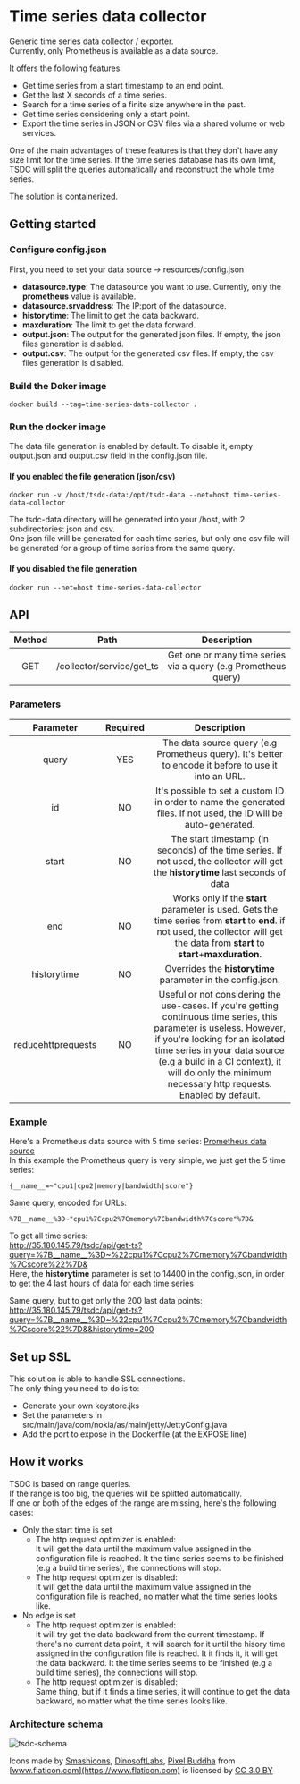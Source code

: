 # Time series data collector

Generic time series data collector / exporter.<br/>
Currently, only Prometheus is available as a data source.<br/>

It offers the following features:
- Get time series from a start timestamp to an end point.
- Get the last X seconds of a time series.
- Search for a time series of a finite size anywhere in the past.
- Get time series considering only a start point.
- Export the time series in JSON or CSV files via a shared volume or web services.

One of the main advantages of these features is that they don't have any size limit for the time series. If the time series database has its own limit, TSDC will split the queries automatically and reconstruct the whole time series.

The solution is containerized.

## Getting started

### Configure config.json
First, you need to set your data source -> resources/config.json
- <b>datasource.type</b>: The datasource you want to use. Currently, only the <b>prometheus</b> value is available.
- <b>datasource.srvaddress</b>: The IP:port of the datasource.
- <b>historytime</b>: The limit to get the data backward.
- <b>maxduration</b>: The limit to get the data forward.
- <b>output.json</b>: The output for the generated json files. If empty, the json files generation is disabled.
- <b>output.csv</b>: The output for the generated csv files. If empty, the csv files generation is disabled.

### Build the Doker image
```
docker build --tag=time-series-data-collector .
```
### Run the docker image
The data file generation is enabled by default. To disable it, empty output.json and output.csv field in the config.json file.
#### If you enabled the file generation (json/csv)
```
docker run -v /host/tsdc-data:/opt/tsdc-data --net=host time-series-data-collector
```
The tsdc-data directory will be generated into your /host, with 2 subdirectories: json and csv.<br/>
One json file will be generated for each time series, but only one csv file will be generated for a group of time series from the same query.
#### If you disabled the file generation
```
docker run --net=host time-series-data-collector
```
## API
| Method          | Path                        | Description   |
| :-------------: | :-------------------------: | :-----------: |
|  GET            | /collector/service/get_ts   | Get one or many time series via a query (e.g Prometheus query) |

### Parameters

| Parameter       | Required | Description |
| :-------------: | :-: | :-----------: |
|  query          | YES | The data source query (e.g Prometheus query). It's better to encode it before to use it into an URL. |
|  id             | NO  | It's possible to set a custom ID in order to name the generated files. If not used, the ID will be auto-generated. |
|  start          | NO  | The start timestamp (in seconds) of the time series. If not used, the collector will get the <b>historytime</b> last seconds of data |
|  end          | NO  | Works only if the <b>start</b> parameter is used. Gets the time series from <b>start</b> to <b>end</b>. if not used, the collector will get the data from <b>start</b> to <b>start</b>+<b>maxduration</b>. |
|  historytime  | NO  | Overrides the <b>historytime</b> parameter in the config.json. |
|  reducehttprequests | NO  | Useful or not considering the use-cases. If you're getting continuous time series, this parameter is useless. However, if you're looking for an isolated time series in your data source (e.g a build in a CI context), it will do only the minimum necessary http requests. Enabled by default. |

### Example

Here's a Prometheus data source with 5 time series: [Prometheus data source](http://35.180.145.79:9090/classic/graph?g0.range_input=2h&g0.expr=%7B__name__%3D~%22cpu1%7Ccpu2%7Cmemory%7Cbandwidth%7Cscore%22%7D&g0.tab=0) <br/>
In this example the Prometheus query is very simple, we just get the 5 time series:
```
{__name__=~"cpu1|cpu2|memory|bandwidth|score"}
```
Same query, encoded for URLs:
```
%7B__name__%3D~"cpu1%7Ccpu2%7Cmemory%7Cbandwidth%7Cscore"%7D&
```

To get all time series:<br/>
http://35.180.145.79/tsdc/api/get-ts?query=%7B__name__%3D~%22cpu1%7Ccpu2%7Cmemory%7Cbandwidth%7Cscore%22%7D& <br/>
Here, the <b>historytime</b> parameter is set to 14400 in the config.json, in order to get the 4 last hours of data for each time series

Same query, but to get only the 200 last data points:<br/>
http://35.180.145.79/tsdc/api/get-ts?query=%7B__name__%3D~%22cpu1%7Ccpu2%7Cmemory%7Cbandwidth%7Cscore%22%7D&&historytime=200

## Set up SSL

This solution is able to handle SSL connections.<br/>
The only thing you need to do is to:
- Generate your own keystore.jks
- Set the parameters in src/main/java/com/nokia/as/main/jetty/JettyConfig.java
- Add the port to expose in the Dockerfile (at the EXPOSE line)

## How it works

TSDC is based on range queries.<br/>
If the range is too big, the queries will be splitted automatically.<br/>
If one or both of the edges of the range are missing, here's the following cases:<br/>
- Only the start time is set
    - The http request optimizer is enabled:<br/>
    It will get the data until the maximum value assigned in the configuration file is reached. It the time series seems to be finished (e.g a build time series), the connections will stop.
    - The http request optimizer is disabled:<br/>
    It will get the data until the maximum value assigned in the configuration file is reached, no matter what the time series looks like.
- No edge is set
    - The http request optimizer is enabled:<br/>
    It will try get the data backward from the current timestamp. If there's no current data point, it will search for it until the hisory time assigned in the configuration file is reached. It it finds it, it will get the data backward. It the time series seems to be finished (e.g a build time series), the connections will stop.
    - The http request optimizer is disabled:<br/>
    Same thing, but if it finds a time series, it will continue to get the data backward, no matter what the time series looks like.

### Architecture schema

![tsdc-schema](https://user-images.githubusercontent.com/10490998/71363317-05750300-2599-11ea-80e8-ef68ba804a1f.png)

Icons made by [Smashicons](https://www.flaticon.com/authors/smashicons), 
[DinosoftLabs](https://www.flaticon.com/authors/dinosoftlabs), 
[Pixel Buddha](https://www.flaticon.com/authors/pixel-buddha) from [www.flaticon.com](https://www.flaticon.com) is licensed by [CC 3.0 BY](http://creativecommons.org/licenses/by/3.0/)
